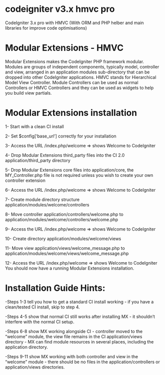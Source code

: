 # codeigniter v3.x hmvc pro

CodeIgniter 3.x pro with HMVC (With ORM and PHP helber and main libraries for improve code optimisations)


# Modular Extensions - HMVC
Modular Extensions makes the CodeIgniter PHP framework modular. Modules are groups of independent components, typically model, controller and view, arranged in an application modules sub-directory that can be dropped into other CodeIgniter applications.
HMVC stands for Hierarchical Model View Controller.
Module Controllers can be used as normal Controllers or HMVC Controllers and they can be used as widgets to help you build view partials.

# Modular Extensions installation
1- Start with a clean CI install

2- Set $config[‘base_url’] correctly for your installation

3- Access the URL /index.php/welcome => shows Welcome to CodeIgniter

4- Drop Modular Extensions third_party files into the CI 2.0 application/third_party directory

5- Drop Modular Extensions core files into application/core, the MY_Controller.php file is not required unless you wish to create your own controller extension

6- Access the URL /index.php/welcome => shows Welcome to CodeIgniter

7- Create module directory structure application/modules/welcome/controllers

8- Move controller application/controllers/welcome.php to application/modules/welcome/controllers/welcome.php

9- Access the URL /index.php/welcome => shows Welcome to CodeIgniter

10- Create directory application/modules/welcome/views

11- Move view application/views/welcome_message.php to application/modules/welcome/views/welcome_message.php

12- Access the URL /index.php/welcome => shows Welcome to CodeIgniter
You should now have a running Modular Extensions installation.

# Installation Guide Hints:
-Steps 1-3 tell you how to get a standard CI install working - if you have a clean/tested CI install, skip to step 4.

-Steps 4-5 show that normal CI still works after installing MX - it shouldn’t interfere with the normal CI setup.

-Steps 6-8 show MX working alongside CI - controller moved to the “welcome” module, the view file remains in the CI application/views directory - MX can find module resources in several places, including the application directory.

-Steps 9-11 show MX working with both controller and view in the “welcome” module - there should be no files in the application/controllers or application/views directories.
